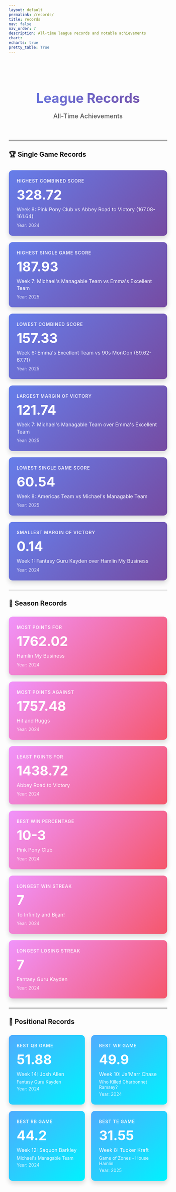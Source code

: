 ```yaml
---
layout: default
permalink: /records/
title: records
nav: false
nav_order: 7
description: All-time league records and notable achievements
chart:
echarts: true
pretty_table: True
---
```


<style>
  table[data-toggle="table"] tbody td {
    color: #2c3e50 !important;
  }
</style>
<div style="text-align: center; padding: 40px 0 30px 0;">
  <h1 style="font-size: 42px; font-weight: 700; background: linear-gradient(135deg, #667eea 0%, #764ba2 100%); -webkit-background-clip: text; -webkit-text-fill-color: transparent; margin-bottom: 10px;">
    League Records
  </h1>
  <p style="font-size: 20px; color: #555; font-weight: 500;">All-Time Achievements</p>
</div>

---

## 🏆 Single Game Records

<div style="display: grid; grid-template-columns: repeat(auto-fit, minmax(320px, 1fr)); gap: 20px; margin: 30px 0;">
  <div style="background: linear-gradient(135deg, #667eea 0%, #764ba2 100%); padding: 25px; border-radius: 12px; box-shadow: 0 8px 16px rgba(0,0,0,0.15); color: white;">
    <div style="font-size: 14px; opacity: 0.9; font-weight: 600; text-transform: uppercase; letter-spacing: 1px; margin-bottom: 10px;">Highest Combined Score</div>
    <div style="font-size: 42px; font-weight: 700; margin-bottom: 10px;">328.72</div>
    <div style="font-size: 16px; opacity: 0.95; line-height: 1.4;">Week 8: Pink Pony Club vs Abbey Road to Victory (167.08-161.64)</div>
    <div style="font-size: 14px; opacity: 0.8; margin-top: 8px;">Year: 2024</div>
  </div>
  <div style="background: linear-gradient(135deg, #667eea 0%, #764ba2 100%); padding: 25px; border-radius: 12px; box-shadow: 0 8px 16px rgba(0,0,0,0.15); color: white;">
    <div style="font-size: 14px; opacity: 0.9; font-weight: 600; text-transform: uppercase; letter-spacing: 1px; margin-bottom: 10px;">Highest Single Game Score</div>
    <div style="font-size: 42px; font-weight: 700; margin-bottom: 10px;">187.93</div>
    <div style="font-size: 16px; opacity: 0.95; line-height: 1.4;">Week 7: Michael's Managable Team vs Emma's Excellent Team</div>
    <div style="font-size: 14px; opacity: 0.8; margin-top: 8px;">Year: 2025</div>
  </div>
  <div style="background: linear-gradient(135deg, #667eea 0%, #764ba2 100%); padding: 25px; border-radius: 12px; box-shadow: 0 8px 16px rgba(0,0,0,0.15); color: white;">
    <div style="font-size: 14px; opacity: 0.9; font-weight: 600; text-transform: uppercase; letter-spacing: 1px; margin-bottom: 10px;">Lowest Combined Score</div>
    <div style="font-size: 42px; font-weight: 700; margin-bottom: 10px;">157.33</div>
    <div style="font-size: 16px; opacity: 0.95; line-height: 1.4;">Week 6: Emma's Excellent Team vs 90s MonCon (89.62-67.71)</div>
    <div style="font-size: 14px; opacity: 0.8; margin-top: 8px;">Year: 2025</div>
  </div>
  <div style="background: linear-gradient(135deg, #667eea 0%, #764ba2 100%); padding: 25px; border-radius: 12px; box-shadow: 0 8px 16px rgba(0,0,0,0.15); color: white;">
    <div style="font-size: 14px; opacity: 0.9; font-weight: 600; text-transform: uppercase; letter-spacing: 1px; margin-bottom: 10px;">Largest Margin of Victory</div>
    <div style="font-size: 42px; font-weight: 700; margin-bottom: 10px;">121.74</div>
    <div style="font-size: 16px; opacity: 0.95; line-height: 1.4;">Week 7: Michael's Managable Team over Emma's Excellent Team</div>
    <div style="font-size: 14px; opacity: 0.8; margin-top: 8px;">Year: 2025</div>
  </div>
  <div style="background: linear-gradient(135deg, #667eea 0%, #764ba2 100%); padding: 25px; border-radius: 12px; box-shadow: 0 8px 16px rgba(0,0,0,0.15); color: white;">
    <div style="font-size: 14px; opacity: 0.9; font-weight: 600; text-transform: uppercase; letter-spacing: 1px; margin-bottom: 10px;">Lowest Single Game Score</div>
    <div style="font-size: 42px; font-weight: 700; margin-bottom: 10px;">60.54</div>
    <div style="font-size: 16px; opacity: 0.95; line-height: 1.4;">Week 8: Americas Team vs Michael's Managable Team</div>
    <div style="font-size: 14px; opacity: 0.8; margin-top: 8px;">Year: 2025</div>
  </div>
  <div style="background: linear-gradient(135deg, #667eea 0%, #764ba2 100%); padding: 25px; border-radius: 12px; box-shadow: 0 8px 16px rgba(0,0,0,0.15); color: white;">
    <div style="font-size: 14px; opacity: 0.9; font-weight: 600; text-transform: uppercase; letter-spacing: 1px; margin-bottom: 10px;">Smallest Margin of Victory</div>
    <div style="font-size: 42px; font-weight: 700; margin-bottom: 10px;">0.14</div>
    <div style="font-size: 16px; opacity: 0.95; line-height: 1.4;">Week 1: Fantasy Guru Kayden over Hamlin My Business </div>
    <div style="font-size: 14px; opacity: 0.8; margin-top: 8px;">Year: 2024</div>
  </div>
</div>

---

## 📅 Season Records

<div style="display: grid; grid-template-columns: repeat(auto-fit, minmax(320px, 1fr)); gap: 20px; margin: 30px 0;">
  <div style="background: linear-gradient(135deg, #f093fb 0%, #f5576c 100%); padding: 25px; border-radius: 12px; box-shadow: 0 8px 16px rgba(0,0,0,0.15); color: white;">
    <div style="font-size: 14px; opacity: 0.9; font-weight: 600; text-transform: uppercase; letter-spacing: 1px; margin-bottom: 10px;">Most Points For</div>
    <div style="font-size: 42px; font-weight: 700; margin-bottom: 10px;">1762.02</div>
    <div style="font-size: 16px; opacity: 0.95; line-height: 1.4;">Hamlin My Business </div>
    <div style="font-size: 14px; opacity: 0.8; margin-top: 8px;">Year: 2024</div>
  </div>
  <div style="background: linear-gradient(135deg, #f093fb 0%, #f5576c 100%); padding: 25px; border-radius: 12px; box-shadow: 0 8px 16px rgba(0,0,0,0.15); color: white;">
    <div style="font-size: 14px; opacity: 0.9; font-weight: 600; text-transform: uppercase; letter-spacing: 1px; margin-bottom: 10px;">Most Points Against</div>
    <div style="font-size: 42px; font-weight: 700; margin-bottom: 10px;">1757.48</div>
    <div style="font-size: 16px; opacity: 0.95; line-height: 1.4;">Hit and Ruggs</div>
    <div style="font-size: 14px; opacity: 0.8; margin-top: 8px;">Year: 2024</div>
  </div>
  <div style="background: linear-gradient(135deg, #f093fb 0%, #f5576c 100%); padding: 25px; border-radius: 12px; box-shadow: 0 8px 16px rgba(0,0,0,0.15); color: white;">
    <div style="font-size: 14px; opacity: 0.9; font-weight: 600; text-transform: uppercase; letter-spacing: 1px; margin-bottom: 10px;">Least Points For</div>
    <div style="font-size: 42px; font-weight: 700; margin-bottom: 10px;">1438.72</div>
    <div style="font-size: 16px; opacity: 0.95; line-height: 1.4;">Abbey Road to Victory</div>
    <div style="font-size: 14px; opacity: 0.8; margin-top: 8px;">Year: 2024</div>
  </div>
  <div style="background: linear-gradient(135deg, #f093fb 0%, #f5576c 100%); padding: 25px; border-radius: 12px; box-shadow: 0 8px 16px rgba(0,0,0,0.15); color: white;">
    <div style="font-size: 14px; opacity: 0.9; font-weight: 600; text-transform: uppercase; letter-spacing: 1px; margin-bottom: 10px;">Best Win Percentage</div>
    <div style="font-size: 42px; font-weight: 700; margin-bottom: 10px;">10-3</div>
    <div style="font-size: 16px; opacity: 0.95; line-height: 1.4;">Pink Pony Club</div>
    <div style="font-size: 14px; opacity: 0.8; margin-top: 8px;">Year: 2024</div>
  </div>
  <div style="background: linear-gradient(135deg, #f093fb 0%, #f5576c 100%); padding: 25px; border-radius: 12px; box-shadow: 0 8px 16px rgba(0,0,0,0.15); color: white;">
    <div style="font-size: 14px; opacity: 0.9; font-weight: 600; text-transform: uppercase; letter-spacing: 1px; margin-bottom: 10px;">Longest Win Streak</div>
    <div style="font-size: 42px; font-weight: 700; margin-bottom: 10px;">7</div>
    <div style="font-size: 16px; opacity: 0.95; line-height: 1.4;">To Infinity and Bijan!</div>
    <div style="font-size: 14px; opacity: 0.8; margin-top: 8px;">Year: 2024</div>
  </div>
  <div style="background: linear-gradient(135deg, #f093fb 0%, #f5576c 100%); padding: 25px; border-radius: 12px; box-shadow: 0 8px 16px rgba(0,0,0,0.15); color: white;">
    <div style="font-size: 14px; opacity: 0.9; font-weight: 600; text-transform: uppercase; letter-spacing: 1px; margin-bottom: 10px;">Longest Losing Streak</div>
    <div style="font-size: 42px; font-weight: 700; margin-bottom: 10px;">7</div>
    <div style="font-size: 16px; opacity: 0.95; line-height: 1.4;">Fantasy Guru Kayden</div>
    <div style="font-size: 14px; opacity: 0.8; margin-top: 8px;">Year: 2024</div>
  </div>
</div>

---

## 🌟 Positional Records

<div style="display: grid; grid-template-columns: repeat(2, 1fr); gap: 20px; margin: 30px auto; max-width: 900px;">
  <div style="background: linear-gradient(135deg, #4facfe 0%, #00f2fe 100%); padding: 25px; border-radius: 12px; box-shadow: 0 8px 16px rgba(0,0,0,0.15); color: white;">
    <div style="font-size: 14px; opacity: 0.9; font-weight: 600; text-transform: uppercase; letter-spacing: 1px; margin-bottom: 10px;">Best QB Game</div>
    <div style="font-size: 42px; font-weight: 700; margin-bottom: 10px;">51.88</div>
    <div style="font-size: 16px; opacity: 0.95; line-height: 1.4;">Week 14: Josh Allen</div>
    <div style="font-size: 14px; opacity: 0.9; margin-top: 5px;">Fantasy Guru Kayden</div>
    <div style="font-size: 14px; opacity: 0.8; margin-top: 5px;">Year: 2024</div>
  </div>
  <div style="background: linear-gradient(135deg, #4facfe 0%, #00f2fe 100%); padding: 25px; border-radius: 12px; box-shadow: 0 8px 16px rgba(0,0,0,0.15); color: white;">
    <div style="font-size: 14px; opacity: 0.9; font-weight: 600; text-transform: uppercase; letter-spacing: 1px; margin-bottom: 10px;">Best WR Game</div>
    <div style="font-size: 42px; font-weight: 700; margin-bottom: 10px;">49.9</div>
    <div style="font-size: 16px; opacity: 0.95; line-height: 1.4;">Week 10: Ja'Marr Chase</div>
    <div style="font-size: 14px; opacity: 0.9; margin-top: 5px;">Who Killed Charbonnet Ramsey?</div>
    <div style="font-size: 14px; opacity: 0.8; margin-top: 5px;">Year: 2024</div>
  </div>
  <div style="background: linear-gradient(135deg, #4facfe 0%, #00f2fe 100%); padding: 25px; border-radius: 12px; box-shadow: 0 8px 16px rgba(0,0,0,0.15); color: white;">
    <div style="font-size: 14px; opacity: 0.9; font-weight: 600; text-transform: uppercase; letter-spacing: 1px; margin-bottom: 10px;">Best RB Game</div>
    <div style="font-size: 42px; font-weight: 700; margin-bottom: 10px;">44.2</div>
    <div style="font-size: 16px; opacity: 0.95; line-height: 1.4;">Week 12: Saquon Barkley</div>
    <div style="font-size: 14px; opacity: 0.9; margin-top: 5px;">Michael's Managable Team</div>
    <div style="font-size: 14px; opacity: 0.8; margin-top: 5px;">Year: 2024</div>
  </div>
  <div style="background: linear-gradient(135deg, #4facfe 0%, #00f2fe 100%); padding: 25px; border-radius: 12px; box-shadow: 0 8px 16px rgba(0,0,0,0.15); color: white;">
    <div style="font-size: 14px; opacity: 0.9; font-weight: 600; text-transform: uppercase; letter-spacing: 1px; margin-bottom: 10px;">Best TE Game</div>
    <div style="font-size: 42px; font-weight: 700; margin-bottom: 10px;">31.55</div>
    <div style="font-size: 16px; opacity: 0.95; line-height: 1.4;">Week 8: Tucker Kraft</div>
    <div style="font-size: 14px; opacity: 0.9; margin-top: 5px;">Game of Zones - House Hamlin</div>
    <div style="font-size: 14px; opacity: 0.8; margin-top: 5px;">Year: 2025</div>
  </div>
</div>
